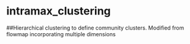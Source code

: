 # intramax_clustering
##Hierarchical clustering to define community clusters. Modified from flowmap incorporating multiple dimensions
